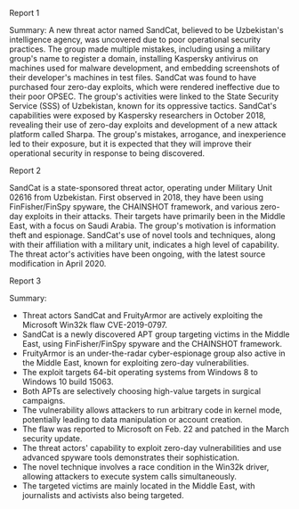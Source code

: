 
Report 1

Summary:
A new threat actor named SandCat, believed to be Uzbekistan's intelligence agency, was uncovered due to poor operational security practices. The group made multiple mistakes, including using a military group's name to register a domain, installing Kaspersky antivirus on machines used for malware development, and embedding screenshots of their developer's machines in test files. SandCat was found to have purchased four zero-day exploits, which were rendered ineffective due to their poor OPSEC. The group's activities were linked to the State Security Service (SSS) of Uzbekistan, known for its oppressive tactics. SandCat's capabilities were exposed by Kaspersky researchers in October 2018, revealing their use of zero-day exploits and development of a new attack platform called Sharpa. The group's mistakes, arrogance, and inexperience led to their exposure, but it is expected that they will improve their operational security in response to being discovered.





Report 2

SandCat is a state-sponsored threat actor, operating under Military Unit 02616 from Uzbekistan. First observed in 2018, they have been using FinFisher/FinSpy spyware, the CHAINSHOT framework, and various zero-day exploits in their attacks. Their targets have primarily been in the Middle East, with a focus on Saudi Arabia. The group's motivation is information theft and espionage. SandCat's use of novel tools and techniques, along with their affiliation with a military unit, indicates a high level of capability. The threat actor's activities have been ongoing, with the latest source modification in April 2020.





Report 3

Summary:
- Threat actors SandCat and FruityArmor are actively exploiting the Microsoft Win32k flaw CVE-2019-0797.
- SandCat is a newly discovered APT group targeting victims in the Middle East, using FinFisher/FinSpy spyware and the CHAINSHOT framework.
- FruityArmor is an under-the-radar cyber-espionage group also active in the Middle East, known for exploiting zero-day vulnerabilities.
- The exploit targets 64-bit operating systems from Windows 8 to Windows 10 build 15063.
- Both APTs are selectively choosing high-value targets in surgical campaigns.
- The vulnerability allows attackers to run arbitrary code in kernel mode, potentially leading to data manipulation or account creation.
- The flaw was reported to Microsoft on Feb. 22 and patched in the March security update.
- The threat actors' capability to exploit zero-day vulnerabilities and use advanced spyware tools demonstrates their sophistication.
- The novel technique involves a race condition in the Win32k driver, allowing attackers to execute system calls simultaneously.
- The targeted victims are mainly located in the Middle East, with journalists and activists also being targeted.


